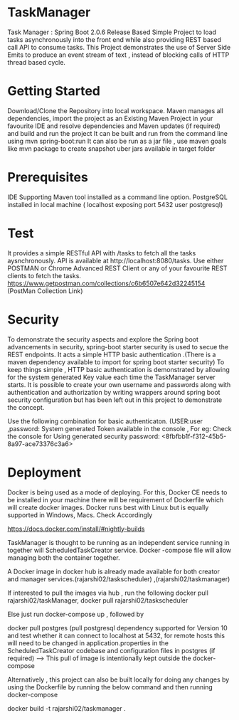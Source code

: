 # TaskManager

Task Manager : Spring Boot 2.0.6 Release Based Simple Project to load tasks asynchronously into the front end while also providing REST based call API to consume tasks.
This Project demonstrates the use of Server Side Emits to produce an event stream of text , instead of blocking calls of HTTP thread based cycle.

# Getting Started
Download/Clone the Repository into local workspace.
Maven manages all dependencies, import the project as an Existing Maven Project in your favourite IDE and resolve dependencies and Maven updates (if required) and build and run the project
It can be built and run from the command line using mvn spring-boot:run
It can also be run as a jar file , use maven goals like mvn package to create snapshot uber jars available in target folder

# Prerequisites
IDE Supporting
Maven tool installed as a command line option.
PostgreSQL installed in local machine ( localhost exposing port 5432 user postgresql)

# Test
It provides a simple RESTful API with /tasks to fetch all the tasks aysnchronously.
API is available at  http://localhost:8080/tasks. 
Use either POSTMAN or Chrome Advanced REST Client or any of your favourite REST clients to fetch the tasks.
https://www.getpostman.com/collections/c6b6507e642d32245154    (PostMan Collection Link)

# Security

To demonstrate the security aspects and explore the Spring boot advancements in security, spring-boot starter security is used to secue the REST endpoints. It acts a simple HTTP basic authentication .(There is a maven dependency available to import for spring boot starter security)
To keep things simple , HTTP basic authentication is demonstrated by allowing for the system generated Key value each time the TaskManager server starts. It is possible to create your own username and passwords along with authentication and authorization by writing wrappers around spring boot security configuration but has been left out in this project to demonstrate the concept.

Use the following combination for basic authenticaton. (USER:user ,password: System generated Token available in the console , For eg: Check the console for Using generated security password: <8fbfbb1f-f312-45b5-8a97-ace73376c3a6>


# Deployment
Docker is being used as a mode of deploying. 
For this, Docker CE needs to be installed in your machine there will be requirement of Dockerfile which will create docker images.
Docker runs best with Linux but is equally supported in Windows, Macs. Check Accordingly

https://docs.docker.com/install/#nightly-builds

TaskManager is thought to be running as an independent service running in together will ScheduledTaskCreator service. Docker -compose file will allow managing both the container together.

A Docker image in docker hub is already made available for both creator and manager services.(rajarshi02/taskscheduler) ,(rajarshi02/taskmanager)

If interested to pull the images via hub , run the following docker pull rajarshi02/taskManager, docker pull rajarshi02/taskscheduler 

Else just run docker-compose up , followed by 

docker pull postgres (pull postgresql dependency supported for Version 10 and test whether it can connect to localhost at 5432, for remote hosts this will need to be changed in application.properties in the ScheduledTaskCreator codebase and configuration files in postgres (if required)  --> This pull of image is intentionally kept outside the docker-compose

Alternatively , this project can also be built locally for doing any changes by using the Dockerfile by running the below command and then running docker-compose 

docker build -t rajarshi02/taskmanager .



